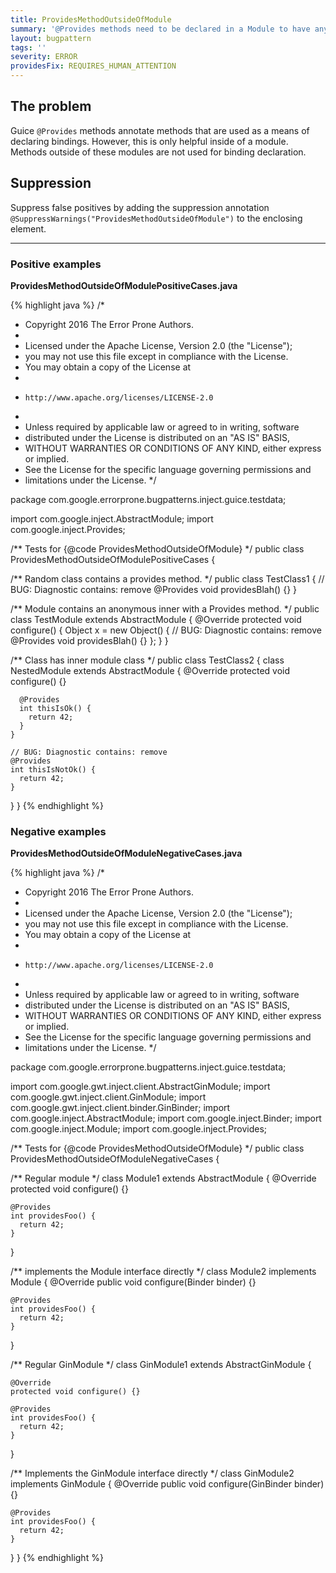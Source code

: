 ```yaml
---
title: ProvidesMethodOutsideOfModule
summary: '@Provides methods need to be declared in a Module to have any effect.'
layout: bugpattern
tags: ''
severity: ERROR
providesFix: REQUIRES_HUMAN_ATTENTION
---
```


<!--
*** AUTO-GENERATED, DO NOT MODIFY ***
To make changes, edit the @BugPattern annotation or the explanation in docs/bugpattern.
-->

## The problem
Guice `@Provides` methods annotate methods that are used as a means of declaring bindings. However, this is only helpful inside of a module. Methods outside of these modules are not used for binding declaration.

## Suppression
Suppress false positives by adding the suppression annotation `@SuppressWarnings("ProvidesMethodOutsideOfModule")` to the enclosing element.

----------

### Positive examples
__ProvidesMethodOutsideOfModulePositiveCases.java__

{% highlight java %}
/*
 * Copyright 2016 The Error Prone Authors.
 *
 * Licensed under the Apache License, Version 2.0 (the "License");
 * you may not use this file except in compliance with the License.
 * You may obtain a copy of the License at
 *
 *     http://www.apache.org/licenses/LICENSE-2.0
 *
 * Unless required by applicable law or agreed to in writing, software
 * distributed under the License is distributed on an "AS IS" BASIS,
 * WITHOUT WARRANTIES OR CONDITIONS OF ANY KIND, either express or implied.
 * See the License for the specific language governing permissions and
 * limitations under the License.
 */

package com.google.errorprone.bugpatterns.inject.guice.testdata;

import com.google.inject.AbstractModule;
import com.google.inject.Provides;

/** Tests for {@code ProvidesMethodOutsideOfModule} */
public class ProvidesMethodOutsideOfModulePositiveCases {

  /** Random class contains a provides method. */
  public class TestClass1 {
    // BUG: Diagnostic contains: remove
    @Provides
    void providesBlah() {}
  }

  /** Module contains an anonymous inner with a Provides method. */
  public class TestModule extends AbstractModule {
    @Override
    protected void configure() {
      Object x =
          new Object() {
            // BUG: Diagnostic contains: remove
            @Provides
            void providesBlah() {}
          };
    }
  }

  /** Class has inner module class */
  public class TestClass2 {
    class NestedModule extends AbstractModule {
      @Override
      protected void configure() {}

      @Provides
      int thisIsOk() {
        return 42;
      }
    }

    // BUG: Diagnostic contains: remove
    @Provides
    int thisIsNotOk() {
      return 42;
    }
  }
}
{% endhighlight %}

### Negative examples
__ProvidesMethodOutsideOfModuleNegativeCases.java__

{% highlight java %}
/*
 * Copyright 2016 The Error Prone Authors.
 *
 * Licensed under the Apache License, Version 2.0 (the "License");
 * you may not use this file except in compliance with the License.
 * You may obtain a copy of the License at
 *
 *     http://www.apache.org/licenses/LICENSE-2.0
 *
 * Unless required by applicable law or agreed to in writing, software
 * distributed under the License is distributed on an "AS IS" BASIS,
 * WITHOUT WARRANTIES OR CONDITIONS OF ANY KIND, either express or implied.
 * See the License for the specific language governing permissions and
 * limitations under the License.
 */

package com.google.errorprone.bugpatterns.inject.guice.testdata;

import com.google.gwt.inject.client.AbstractGinModule;
import com.google.gwt.inject.client.GinModule;
import com.google.gwt.inject.client.binder.GinBinder;
import com.google.inject.AbstractModule;
import com.google.inject.Binder;
import com.google.inject.Module;
import com.google.inject.Provides;

/** Tests for {@code ProvidesMethodOutsideOfModule} */
public class ProvidesMethodOutsideOfModuleNegativeCases {

  /** Regular module */
  class Module1 extends AbstractModule {
    @Override
    protected void configure() {}

    @Provides
    int providesFoo() {
      return 42;
    }
  }

  /** implements the Module interface directly */
  class Module2 implements Module {
    @Override
    public void configure(Binder binder) {}

    @Provides
    int providesFoo() {
      return 42;
    }
  }

  /** Regular GinModule */
  class GinModule1 extends AbstractGinModule {

    @Override
    protected void configure() {}

    @Provides
    int providesFoo() {
      return 42;
    }
  }

  /** Implements the GinModule interface directly */
  class GinModule2 implements GinModule {
    @Override
    public void configure(GinBinder binder) {}

    @Provides
    int providesFoo() {
      return 42;
    }
  }
}
{% endhighlight %}

